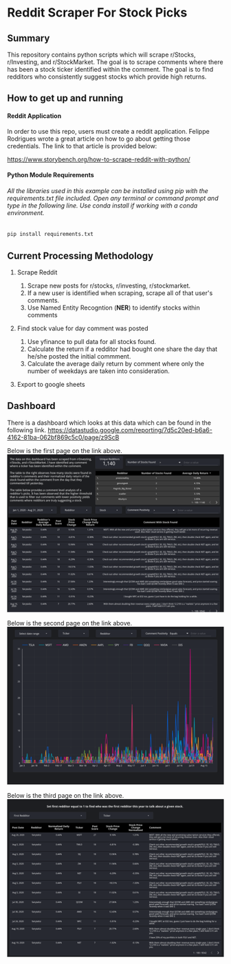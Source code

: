 # Reddit Scraper For Stock Picks
## Summary
This repository contains python scripts which will scrape r/Stocks, r/Investing, and r/StockMarket. The goal is to scrape comments where there has been a stock ticker identified within the comment. The goal is to find redditors who consistently suggest stocks which provide high returns.

## How to get up and running
#### Reddit Application
In order to use this repo, users must create a reddit application. Felippe Rodrigues wrote a great article on how to go about getting those credentials. The link to that article is provided below: 

https://www.storybench.org/how-to-scrape-reddit-with-python/

#### Python Module Requirements
###### All the libraries used in this example can be installed using pip with the requirements.txt file included. Open any terminal or command prompt and type in the following line. Use conda install if working with a conda environment. 
```python
pip install requirements.txt
```

## Current Processing Methodology
1. Scrape Reddit 
    1. Scrape new posts for r/stocks, r/investing, r/stockmarket.
    1. If a new user is identified when scraping, scrape all of that user's comments. 
    1. Use Named Entity Recogntion (**NER**) to identify stocks within comments

1. Find stock value for day comment was posted
    1. Use yfinance to pull data for all stocks found.
    2. Calculate the return if a redditor had bought one share the day that he/she posted the initial commment. 
    3. Calculate the average daily return by comment where only the number of weekdays are taken into consideration.
     
1. Export to google sheets
   

## Dashboard
There is a dashboard which looks at this data which can be found in the following link. 
https://datastudio.google.com/reporting/7d5c20ed-b6a6-4162-81ba-062bf869c5c0/page/z9ScB

Below is the first page on the link above.
![page_1](images/page_1.png)

Below is the second page on the link above.
![page_2](images/page_2.png)

Below is the third page on the link above.
![page_3](images/page_3.png)